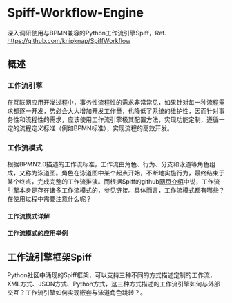 # Spiff-Workflow-Engine
深入调研使用与BPMN兼容的Python工作流引擎Spiff，Ref. https://github.com/knipknap/SpiffWorkflow

## 概述

### 工作流引擎

在互联网应用开发过程中，事务性流程性的需求非常常见，如果针对每一种流程需求都逐一开发，势必会大大增加开发工作量，也降低了系统的维护性，因而针对事务性和流程性的需求，应该使用工作流引擎极其配置方法，实现功能定制，遵循一定的流程定义标准（例如BPMN标准），实现流程的高效开发。

### 工作流模式

根据BPMN2.0描述的工作流标准，工作流由角色、行为、分支和泳道等角色组成，又称为泳道图。角色在泳道图中某个起点开始，不断地实施行为，最终结束于某个终点，完成完整的工作流推演。而根据Spiff的github[网页介绍](https://github.com/knipknap/SpiffWorkflow)中说，工作流引擎本身是存在诸多工作流模式的，参见[链接](http://www.workflowpatterns.com/)。具体而言，工作流模式都有哪些？在使用过程中需要注意什么呢？

#### 工作流模式详解



#### 工作流模式的应用举例





## 工作流引擎框架Spiff

Python社区中涌现的Spiff框架，可以支持三种不同的方式描述定制的工作流，XML方式、JSON方式、Python方式，这三种方式描述的工作流引擎如何与外部交互？工作流引擎如何实现嵌套与泳道角色跳转？。
